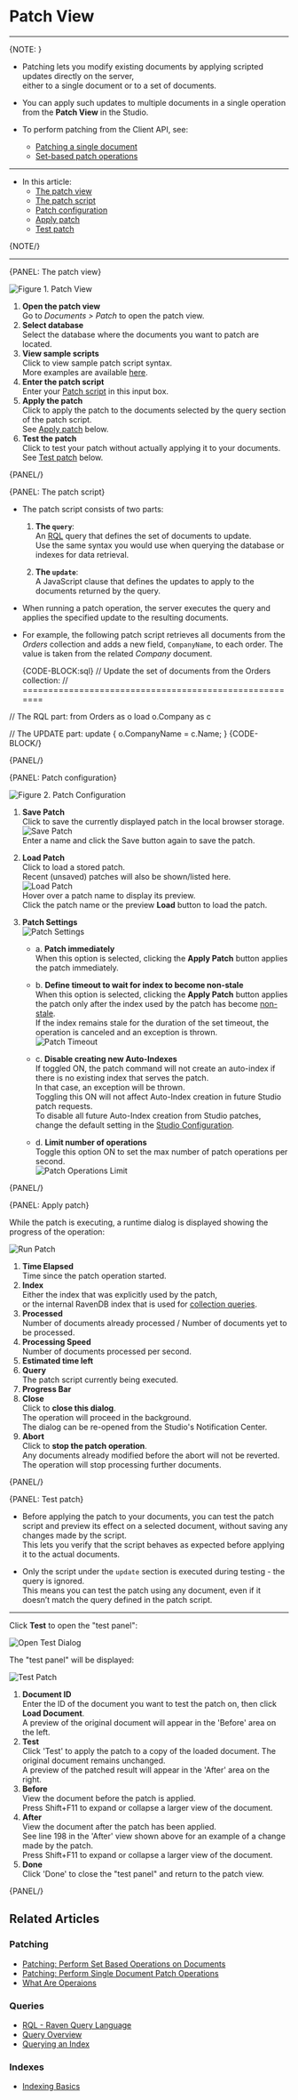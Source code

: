 ﻿# Patch View
---

{NOTE: }

* Patching lets you modify existing documents by applying scripted updates directly on the server,  
  either to a single document or to a set of documents.

* You can apply such updates to multiple documents in a single operation from the **Patch View** in the Studio.

* To perform patching from the Client API, see:
    * [Patching a single document](../../../client-api/operations/patching/single-document)
    * [Set-based patch operations](../../../client-api/operations/patching/set-based)

---

* In this article:  
  * [The patch view](../../../studio/database/documents/patch-view#the-patch-view)  
  * [The patch script](../../../studio/database/documents/patch-view#the-patch-script)  
  * [Patch configuration](../../../studio/database/documents/patch-view#patch-configuration)  
  * [Apply patch](../../../studio/database/documents/patch-view#apply-patch)  
  * [Test patch](../../../studio/database/documents/patch-view#test-patch)  

{NOTE/}

---

{PANEL: The patch view}

![Figure 1. Patch View](images/patch-view-1.png "The Patch View")

1. **Open the patch view**  
   Go to _Documents > Patch_ to open the patch view.  
2. **Select database**  
   Select the database where the documents you want to patch are located.
3. **View sample scripts**  
   Click to view sample patch script syntax.  
   More examples are available [here](../../../client-api/operations/patching/set-based#examples).
4. **Enter the patch script**  
   Enter your [Patch script](../../../studio/database/documents/patch-view#the-patch-script) in this input box.  
5. **Apply the patch**  
   Click to apply the patch to the documents selected by the query section of the patch script.  
   See [Apply patch](../../../studio/database/documents/patch-view#apply-patch) below.
6. **Test the patch**  
   Click to test your patch without actually applying it to your documents.  
   See [Test patch](../../../studio/database/documents/patch-view#test-patch) below.  

{PANEL/}

{PANEL: The patch script}

* The patch script consists of two parts:
 
  1. **The `query`**:  
  An [RQL](../../../client-api/session/querying/what-is-rql) query that defines the set of documents to update.  
  Use the same syntax you would use when querying the database or indexes for data retrieval.

  2. **The `update`**:  
  A JavaScript clause that defines the updates to apply to the documents returned by the query.

* When running a patch operation, the server executes the query and applies the specified update to the resulting documents.
  
* For example, the following patch script retrieves all documents from the _Orders_ collection and adds a new field, `CompanyName`, to each order.
  The value is taken from the related _Company_ document.  

    {CODE-BLOCK:sql}
// Update the set of documents from the Orders collection:
// =======================================================

// The RQL part:
from Orders as o
load o.Company as c


// The UPDATE part:
update  {
    o.CompanyName = c.Name;
}
    {CODE-BLOCK/}

{PANEL/}

{PANEL: Patch configuration}

![Figure 2. Patch Configuration](images/patch-view-2.png "Figure 2. Patch Configuration")

1. **Save Patch**  
   Click to save the currently displayed patch in the local browser storage.  
   ![Save Patch](images/patch-view-save-patch.png "Save Patch")  
   Enter a name and click the Save button again to save the patch.  
2. **Load Patch**  
   Click to load a stored patch.  
   Recent (unsaved) patches will also be shown/listed here.  
   ![Load Patch](images/patch-view-load-patch.png "Load Patch")  
   Hover over a patch name to display its preview.  
   Click the patch name or the preview **Load** button to load the patch.  
3. <a id="patch-settings" /> **Patch Settings**  
   ![Patch Settings](images/patch-view-settings.png "Patch Settings")  

    * a. **Patch immediately**  
         When this option is selected, clicking the **Apply Patch** button applies 
         the patch immediately.  

    * b. **Define timeout to wait for index to become non-stale**  
         When this option is selected, clicking the **Apply Patch** button 
         applies the patch only after the index used by the patch has become 
         [non-stale](../../../indexes/indexing-basics#stale-indexes).  
         If the index remains stale for the duration of the set timeout, 
         the operation is canceled and an exception is thrown.  
         ![Patch Timeout](images/patch-view-timeout.png "Patch Timeout")  

    * c. **Disable creating new Auto-Indexes**  
         If toggled ON, the patch command will not create an auto-index if there is no existing index that serves the patch.  
         In that case, an exception will be thrown.   
         Toggling this ON will not affect Auto-Index creation in future Studio patch requests.  
         To disable all future Auto-Index creation from Studio patches, change the default setting in the [Studio Configuration](../../../studio/database/settings/studio-configuration#disabling-auto-index-creation-on-studio-queries-or-patches).

    * d. **Limit number of operations**  
         Toggle this option ON to set the max number of patch operations per second.  
         ![Patch Operations Limit](images/patch-view-operations-limit.png "Patch Operations Limit")  

{PANEL/}

{PANEL: Apply patch}

While the patch is executing, a runtime dialog is displayed showing the progress of the operation:

![Run Patch](images/patch-view-apply-patch.png "Patch progress")  

1. **Time Elapsed**  
   Time since the patch operation started.
2. **Index**  
   Either the index that was explicitly used by the patch,  
   or the internal RavenDB index that is used for [collection queries](../../../client-api/faq/what-is-a-collection#collection-usages).  
3. **Processed**  
   Number of documents already processed / Number of documents yet to be processed.  
4. **Processing Speed**  
   Number of documents processed per second.  
5. **Estimated time left**  
6. **Query**  
   The patch script currently being executed.
7. **Progress Bar**  
8. **Close**  
   Click to **close this dialog**.  
   The operation will proceed in the background.  
   The dialog can be re-opened from the Studio's Notification Center.  
9. **Abort**  
   Click to **stop the patch operation**.  
   Any documents already modified before the abort will not be reverted.  
   The operation will stop processing further documents.

{PANEL/}

{PANEL: Test patch}

* Before applying the patch to your documents, you can test the patch script
  and preview its effect on a selected document, without saving any changes made by the script.  
  This lets you verify that the script behaves as expected before applying it to the actual documents.

* Only the script under the `update` section is executed during testing - the query is ignored.  
  This means you can test the patch using any document, even if it doesn’t match the query defined in the patch script.

---

Click **Test** to open the "test panel":

![Open Test Dialog](images/patch-view-test-dialog.png "Open Test Dialog")  

The "test panel" will be displayed:

![Test Patch](images/patch-view-test-patch.png "Test Patch")  

1. **Document ID**  
   Enter the ID of the document you want to test the patch on, then click **Load Document**.  
   A preview of the original document will appear in the 'Before' area on the left.
2. **Test**  
   Click 'Test' to apply the patch to a copy of the loaded document.
   The original document remains unchanged.  
   A preview of the patched result will appear in the 'After' area on the right.  
3. **Before**  
   View the document before the patch is applied.  
   Press Shift+F11 to expand or collapse a larger view of the document.  
4. **After**  
   View the document after the patch has been applied.  
   See line 198 in the 'After' view shown above for an example of a change made by the patch.  
   Press Shift+F11 to expand or collapse a larger view of the document.
5. **Done**  
   Click 'Done' to close the "test panel" and return to the patch view.  

{PANEL/}

## Related Articles

### Patching
- [Patching: Perform Set Based Operations on Documents](../../../client-api/operations/patching/set-based)  
- [Patching: Perform Single Document Patch Operations](../../../client-api/operations/patching/single-document)  
- [What Are Operaions](../../../client-api/operations/what-are-operations)  

### Queries
- [RQL - Raven Query Language](../../../client-api/session/querying/what-is-rql)  
- [Query Overview](../../../client-api/session/querying/how-to-query)  
- [Querying an Index](../../../indexes/querying/query-index)  

### Indexes
- [Indexing Basics](../../../indexes/indexing-basics)  

